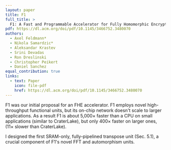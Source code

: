 ```yaml
---
layout: paper
title: F1
full_title: >
  F1: A Fast and Programmable Accelerator for Fully Homomorphic Encryption
pdf: https://dl.acm.org/doi/pdf/10.1145/3466752.3480070
authors:
  - Axel Feldmann*
  - Nikola Samardzic*
  - Aleksandar Krastev
  - Srini Devadas
  - Ron Dreslinski
  - Christopher Peikert
  - Daniel Sanchez
equal_contribution: true
links:
  - text: Paper
    icon: file-pdf
    href: https://dl.acm.org/doi/pdf/10.1145/3466752.3480070
---
```

F1 was our initial proposal for an FHE accelerator.
F1 employs novel high-throughput functional units, but its on-chip network
doesn't scale to larger applications.
As a result F1 is about 5,000× faster than a CPU on small applications (similar
to CraterLake), but only 400× faster on larger ones, (11× slower than CraterLake).

I designed the first SRAM-only, fully-pipelined transpose unit (Sec. 5.1), a
crucial component of F1's novel FFT and automorphism units.

